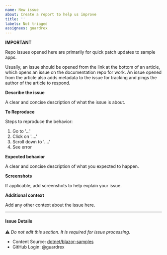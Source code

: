 ```yaml
---
name: New issue
about: Create a report to help us improve
title: ''
labels: Not triaged
assignees: guardrex
---
```

**IMPORTANT**

Repo issues opened here are primarily for quick patch 
updates to sample apps.

Usually, an issue should be opened from the link at the
bottom of an article, which opens an issue on the 
documentation repo for work. An issue opened from the 
article also adds metadata to the issue for tracking and 
pings the author of the article to respond.

**Describe the issue**

A clear and concise description of what the issue is about.

**To Reproduce**

Steps to reproduce the behavior:

1. Go to '...'
1. Click on '....'
1. Scroll down to '....'
1. See error

**Expected behavior**

A clear and concise description of what you expected to happen.

**Screenshots**

If applicable, add screenshots to help explain your issue.

**Additional context**

Add any other context about the issue here.

---
#### Issue Details

⚠ *Do not edit this section. It is required for issue processing.*

* Content Source: [dotnet/blazor-samples](https://github.com/dotnet/blazor-samples)
* GitHub Login: @guardrex

